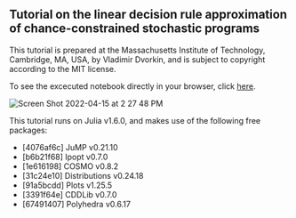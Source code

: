 ## Tutorial on the linear decision rule approximation of chance-constrained stochastic programs

This tutorial is prepared at the Massachusetts Institute of Technology, Cambridge, MA, USA, by Vladimir Dvorkin, and is subject to copyright according to the MIT license. 

To see the excecuted notebook directly in your browser, click [here](https://nbviewer.org/github/wdvorkin/linear_decision_rule_tutorial/blob/main/ldr_tutorial.ipynb).

![Screen Shot 2022-04-15 at 2 27 48 PM](https://user-images.githubusercontent.com/31773955/163608522-2f5e6c40-4204-423a-a8d4-579e7f5c6ba3.png)

This tutorial runs on Julia v1.6.0, and makes use of the following free packages:
- [4076af6c] JuMP v0.21.10
- [b6b21f68] Ipopt v0.7.0
- [1e616198] COSMO v0.8.2
- [31c24e10] Distributions v0.24.18
- [91a5bcdd] Plots v1.25.5
- [3391f64e] CDDLib v0.7.0
- [67491407] Polyhedra v0.6.17
